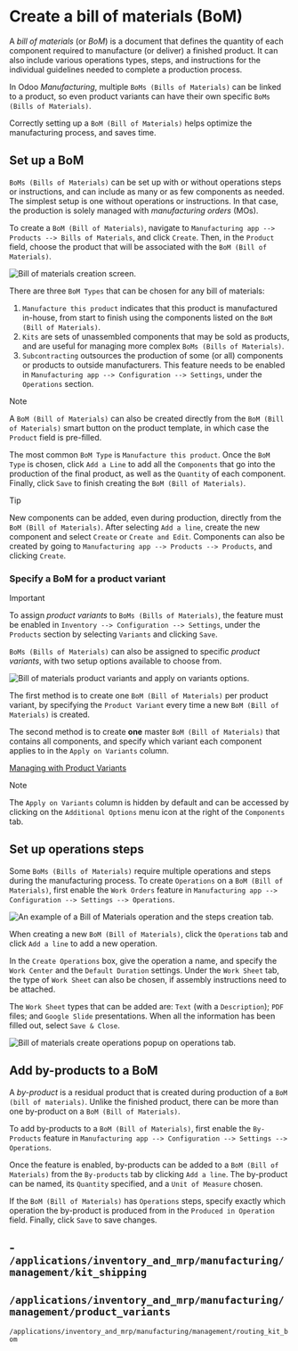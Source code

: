 # Create a bill of materials (BoM)

A *bill of materials* (or *BoM*) is a document that defines the quantity
of each component required to manufacture (or deliver) a finished
product. It can also include various operations types, steps, and
instructions for the individual guidelines needed to complete a
production process.

In Odoo *Manufacturing*, multiple `BoMs (Bills of Materials)` can be
linked to a product, so even product variants can have their own
specific `BoMs (Bills of Materials)`.

Correctly setting up a `BoM (Bill of Materials)` helps optimize the
manufacturing process, and saves time.

## Set up a BoM

`BoMs (Bills of Materials)` can be set up with or without operations
steps or instructions, and can include as many or as few components as
needed. The simplest setup is one without operations or instructions. In
that case, the production is solely managed with *manufacturing orders*
(MOs).

To create a `BoM (Bill of Materials)`, navigate to `Manufacturing app
-->
Products --> Bills of Materials`, and click `Create`. Then, in the
`Product` field, choose the product that will be associated with the
`BoM (Bill of Materials)`.

![Bill of materials creation
screen.](bill_configuration/bill-configuration-bom-creation.png)

There are three `BoM Types` that can be chosen for any bill of
materials:

1.  `Manufacture this product` indicates that this product is
    manufactured in-house, from start to finish using the components
    listed on the `BoM (Bill of Materials)`.
2.  `Kits` are sets of unassembled components that may be sold as
    products, and are useful for managing more complex `BoMs (Bills of
    Materials)`.
3.  `Subcontracting` outsources the production of some (or all)
    components or products to outside manufacturers. This feature needs
    to be enabled in `Manufacturing app -->
    Configuration --> Settings`, under the `Operations` section.

<div class="note">

<div class="title">

Note

</div>

A `BoM (Bill of Materials)` can also be created directly from the `BoM
(Bill of
Materials)` smart button on the product template, in which case the
`Product` field is pre-filled.

</div>

The most common `BoM Type` is `Manufacture this product`. Once the `BoM
Type` is chosen, click `Add a Line` to add all the `Components` that go
into the production of the final product, as well as the `Quantity` of
each component. Finally, click `Save` to finish creating the `BoM (Bill
of Materials)`.

<div class="tip">

<div class="title">

Tip

</div>

New components can be added, even during production, directly from the
`BoM (Bill of
Materials)`. After selecting `Add a line`, create the new component and
select `Create` or `Create and Edit`. Components can also be created by
going to `Manufacturing app --> Products --> Products`, and clicking
`Create`.

</div>

### Specify a BoM for a product variant

<div class="important">

<div class="title">

Important

</div>

To assign *product variants* to `BoMs (Bills of Materials)`, the feature
must be enabled in `Inventory --> Configuration --> Settings`, under the
`Products` section by selecting `Variants` and clicking `Save`.

</div>

`BoMs (Bills of Materials)` can also be assigned to specific *product
variants*, with two setup options available to choose from.

![Bill of materials product variants and apply on variants
options.](bill_configuration/bill-configuration-product-variants.png)

The first method is to create one `BoM (Bill of Materials)` per product
variant, by specifying the `Product Variant` every time a new `BoM (Bill
of Materials)` is created.

The second method is to create **one** master `BoM (Bill of Materials)`
that contains all components, and specify which variant each component
applies to in the `Apply on Variants` column.

<div class="seealso">

[Managing with Product
Variants](https://www.odoo.com/slides/slide/manufacturing-with-product-variants-2805)

</div>

<div class="note">

<div class="title">

Note

</div>

The `Apply on Variants` column is hidden by default and can be accessed
by clicking on the `Additional Options` menu icon at the right of the
`Components` tab.

</div>

## Set up operations steps

Some `BoMs (Bills of Materials)` require multiple operations and steps
during the manufacturing process. To create `Operations` on a `BoM (Bill
of Materials)`, first enable the `Work Orders` feature in `Manufacturing
app --> Configuration
--> Settings --> Operations`.

![An example of a Bill of Materials operation and the steps creation
tab.](bill_configuration/bill-configuration-create-operation.png)

When creating a new `BoM (Bill of Materials)`, click the `Operations`
tab and click `Add a line` to add a new operation.

In the `Create Operations` box, give the operation a name, and specify
the `Work
Center` and the `Default Duration` settings. Under the `Work Sheet` tab,
the type of `Work Sheet` can also be chosen, if assembly instructions
need to be attached.

The `Work Sheet` types that can be added are: `Text` (with a
`Description`); `PDF` files; and `Google Slide` presentations. When all
the information has been filled out, select `Save & Close`.

![Bill of materials create operations popup on operations
tab.](bill_configuration/bill-configuration-operations-popup.png)

## Add by-products to a BoM

A *by-product* is a residual product that is created during production
of a `BoM (bill of
materials)`. Unlike the finished product, there can be more than one
by-product on a `BoM
(Bill of Materials)`.

To add by-products to a `BoM (Bill of Materials)`, first enable the
`By-Products` feature in `Manufacturing app --> Configuration -->
Settings --> Operations`.

Once the feature is enabled, by-products can be added to a `BoM (Bill of
Materials)` from the `By-products` tab by clicking `Add a line`. The
by-product can be named, its `Quantity` specified, and a `Unit of
Measure` chosen.

If the `BoM (Bill of Materials)` has `Operations` steps, specify exactly
which operation the by-product is produced from in the `Produced in
Operation` field. Finally, click `Save` to save changes.

<div class="seealso">

\-
`/applications/inventory_and_mrp/manufacturing/management/kit_shipping`
-
`/applications/inventory_and_mrp/manufacturing/management/product_variants`
-
`/applications/inventory_and_mrp/manufacturing/management/routing_kit_bom`

</div>
